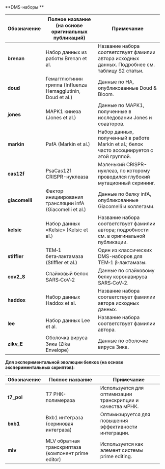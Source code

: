 
**DMS-наборы **

| Обозначение      | Полное название (на основе оригинальных публикаций)  | Примечание |
|------------------|------------------------------------------------------|------------|
| **brenan**       | Набор данных из работы Brenan et al.                 | Название набора соответствует фамилии автора исходных данных. Подробнее см. таблицу S2 статьи. |
| **doud**         | Гемагглютинин гриппа (Influenza Hemagglutinin, Doud et al.) | Данные по HA, опубликованные Doud & Bloom. |
| **jones**        | MAPK1 кинеза (Jones et al.)                          | Данные по MAPK1, полученные в исследовании Jones и соавторов. |
| **markin**       | PafA (Markin et al.)                                 | Набор данных, полученный в работе Markin et al.; белок часто ассоциируется с этой группой. |
| **cas12f**       | PsaCas12f CRISPR-нуклеаза                            | Маленький CRISPR-нуклеаз, по которому проводился глубокий мутационный скрининг. |
| **giacomelli**   | Фактор инициирования трансляции infA (Giacomelli et al.) | Данные по белку infA, опубликованные Giacomelli и коллегами. |
| **kelsic**       | Набор данных «Kelsic» (Kelsic et al.)                | Название набора соответствует фамилии автора; подробности см. в оригинальной публикации. |
| **stiffler**     | TEM‑1 бета‑лактамаза (Stiffler et al.)                | Один из классических DMS-наборов для TEM‑1 β‑лактамазы. |
| **cov2_S**       | Спайковый белок SARS‑CoV‑2                           | Данные по спайковому белку коронавируса SARS‑CoV‑2. |
| **haddox**       | Набор данных Haddox et al.                           | Название набора соответствует фамилии автора исходных данных. |
| **lee**          | Набор данных Lee et al.                              | Название набора соответствует фамилии автора. |
| **zikv_E**       | Оболочка вируса Зика (Zika Envelope)                 | Данные по оболочке вируса Зика. |



**Для экспериментальной эволюции белков (на основе экспериментальных скриптов):**

| Обозначение | Полное название                                | Примечание |
|-------------|------------------------------------------------|------------|
| **t7_pol**  | T7 РНК-полимераза                              | Используется для оптимизации транскрипции и качества мРНК. |
| **bxb1**    | Bxb1 интеграза (сериновая интеграза)             | Оптимизируется для повышения эффективности интеграции. |
| **mlv**     | MLV обратная транскриптаза (компонент prime editor) | Используется как элемент системы prime editing. |
